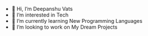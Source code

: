 - 👋 Hi, I’m Deepanshu Vats
- 👀 I’m interested in Tech 
- 🌱 I’m currently learning New Programming Languages
- 💞️ I’m looking to work on My Dream Projects

<!---
DeepanshuVats1/DeepanshuVats1 is a ✨ special ✨ repository because its `README.md` (this file) appears on your GitHub profile.
You can click the Preview link to take a look at your changes.
--->
